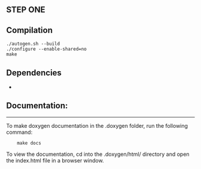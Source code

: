 ## STEP ONE

## Compilation
    ./autogen.sh --build
    ./configure --enable-shared=no
    make

## Dependencies
* <none>

## Documentation:
*****************
To make doxygen documentation in the .doxygen folder, run the following command:

        make docs

To view the documentation, cd into the .doxygen/html/ directory and open the index.html file in a browser window.

